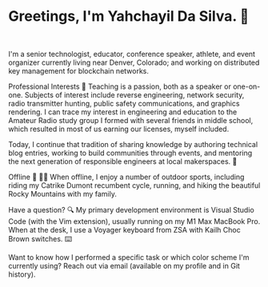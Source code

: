 <h1>Greetings, I'm Yahchayil Da Silva. 👋</h1><br>

I'm a senior technologist, educator, conference speaker, athlete, and event organizer currently living near Denver, Colorado; and working on distributed key management for blockchain networks.

Professional Interests 💼
Teaching is a passion, both as a speaker or one-on-one. Subjects of interest include reverse engineering, network security, radio transmitter hunting, public safety communications, and graphics rendering. I can trace my interest in engineering and education to the Amateur Radio study group I formed with several friends in middle school, which resulted in most of us earning our licenses, myself included.

Today, I continue that tradition of sharing knowledge by authoring technical blog entries, working to build communities through events, and mentoring the next generation of responsible engineers at local makerspaces. 🤝

Offline 🌄 🚴‍♂️
When offline, I enjoy a number of outdoor sports, including riding my Catrike Dumont recumbent cycle, running, and hiking the beautiful Rocky Mountains with my family.

Have a question? 🔍
My primary development environment is Visual Studio Code (with the Vim extension), usually running on my M1 Max MacBook Pro. When at the desk, I use a Voyager keyboard from ZSA with Kailh Choc Brown switches. ⌨️

Want to know how I performed a specific task or which color scheme I'm currently using? Reach out via email (available on my profile and in Git history).
